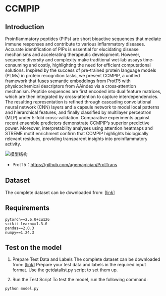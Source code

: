# CCMPIP

## Introduction
Proinflammatory peptides (PIPs) are short bioactive sequences that mediate immune responses and contribute to various inflammatory diseases. Accurate identification of PIPs is essential for elucidating disease mechanisms and accelerating therapeutic development. However, sequence diversity and complexity make traditional wet‐lab assays time‐consuming and costly, highlighting the need for efficient computational solutions. Inspired by the success of pre-trained protein language models (PLMs) in protein recognition tasks, we present CCMPIP, a unified framework that fuses semantic embeddings from ProtT5 with physicochemical descriptors from AAindex via a cross‐attention mechanism. Peptide sequences are first encoded into dual feature matrices, which are then integrated by cross‐attention to capture interdependencies. The resulting representation is refined through cascading convolutional neural network (CNN) layers and a capsule network to model local patterns and hierarchical features, and finally classified by multilayer perceptron (MLP) under 5-fold cross-validation. Comparative experiments against recent ensemble predictors demonstrate CCMPIP’s superior predictive power. Moreover, interpretability analyses using attention heatmaps and STREME motif enrichment confirm that CCMPIP highlights biologically relevant residues, providing transparent insights into proinflammatory activity.

![模型结构](https://github.com/user-attachments/assets/6cc917e9-d87f-47a5-a574-961ffaab876f)


- ProtT5：https://github.com/agemagician/ProtTrans

## Dataset
The complete dataset can be downloaded from: [[link](https://drive.google.com/drive/folders/1KH5jGkyJ3mLZrTu9D5xzqtuYHkikiDwx?usp=sharing)]

## Requirements
```
pytorch==2.6.0+cu126  
scikit-learn==1.3.0
pandas==2.0.3
numpy==1.24.3
```

## Test on the model
1. Prepare Test Data and Labels
The complete dataset can be downloaded from: [[link](https://drive.google.com/drive/folders/1KH5jGkyJ3mLZrTu9D5xzqtuYHkikiDwx?usp=sharing)]
Prepare your test data and labels in the required input format. Use the getdatalist.py script to set them up.

2. Run the Test Script
To test the model, run the following command:
```
python model.py
```
